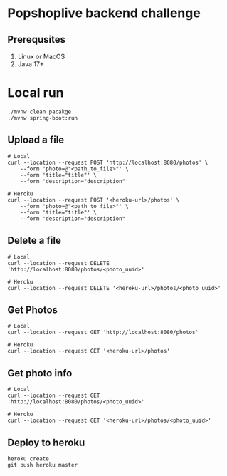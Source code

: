 # Popshoplive backend challenge

## Prerequsites

1. Linux or MacOS 
2. Java 17+

# Local run

```shell
./mvnw clean pacakge 
./mvnw spring-boot:run 
```

## Upload a file
```shell
# Local
curl --location --request POST 'http://localhost:8080/photos' \
    --form 'photo=@"<path_to_file>"' \
    --form 'title="title"' \
    --form 'description="description"'

# Heroku 
curl --location --request POST '<heroku-url>/photos' \
    --form 'photo=@"<path_to_file>"' \
    --form 'title="title"' \
    --form 'description="description"
```

## Delete a file
```shell
# Local
curl --location --request DELETE 'http://localhost:8080/photos/<photo_uuid>'

# Heroku
curl --location --request DELETE '<heroku-url>/photos/<photo_uuid>'
```

## Get Photos 
```shell
# Local
curl --location --request GET 'http://localhost:8080/photos'

# Heroku
curl --location --request GET '<heroku-url>/photos' 
```

## Get photo info
```shell
# Local
curl --location --request GET 'http://localhost:8080/photos/<photo_uuid>'

# Heroku
curl --location --request GET '<heroku-url>/photos/<photo_uuid>'
```


## Deploy to heroku

```shell
heroku create
git push heroku master
```




